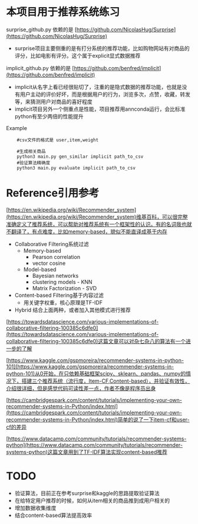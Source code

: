 # 本项目用于推荐系统练习

surprise_github.py 依赖的是 [https://github.com/NicolasHug/Surprise](https://github.com/NicolasHug/Surprise)

- surprise项目主要侧重的是有打分系统的推荐功能，比如购物网站有对商品的评分，比如电影有评分。这个属于explicit显式数据推荐

implicit_github.py 依赖的是 [https://github.com/benfred/implicit](https://github.com/benfred/implicit)

- implicit从名字上看已经很贴切了，注重的是隐式数据的推荐功能，也就是没有用户主动的评价好坏，而是根据用户的行为，浏览多次，点赞，收藏，转发等，来猜测用户对商品的喜好程度
- implicit项目另外一个侧重点是性能，项目推荐用annconda运行，会比标准python有至少两倍的性能提升

Example

        #csv文件的格式是 user,item,weight

        #生成相关商品
        python3 main.py gen_similar implicit path_to_csv
        #验证算法精确度
        python3 main.py evaluate implicit path_to_csv
        

# Reference引用参考

[https://en.wikipedia.org/wiki/Recommender_system](https://en.wikipedia.org/wiki/Recommender_system)维基百科，可以很完整准确定义了推荐系统，可以帮助对推荐系统有一个框架性的认识。有的名词我也就不翻译了，有点难度，比如memory-based，貌似不能直译成基于内存

- Collaborative Filtering系统过滤
    - Memory-based
        - Pearson correlation
        - vector cosine
    - Model-based
        - Bayesian networks
        - clustering models - KNN
        - Matrix Factorization - SVD
- Content-based Filtering基于内容过滤
    - 用关键字权重，核心原理是TF-IDF
- Hybrid 结合上面两种，或者加入其他模式进行推荐

[https://towardsdatascience.com/various-implementations-of-collaborative-filtering-100385c6dfe0](https://towardsdatascience.com/various-implementations-of-collaborative-filtering-100385c6dfe0)这篇文章可以对杂七杂八的算法有一个进一步的了解


[https://www.kaggle.com/gspmoreira/recommender-systems-in-python-101](https://www.kaggle.com/gspmoreira/recommender-systems-in-python-101)从0开始，在只依赖基础框架scipy、sklearn、pandas、numpy的情况下，搭建三个推荐系统（流行度，Item-CF,Content-based），并验证有效性，介绍很详细，但是感觉代码可读性差一点，作者不像是程序员出身

[https://cambridgespark.com/content/tutorials/implementing-your-own-recommender-systems-in-Python/index.html](https://cambridgespark.com/content/tutorials/implementing-your-own-recommender-systems-in-Python/index.html)简单的说了一下item-cf和user-cf的差异

[https://www.datacamp.com/community/tutorials/recommender-systems-python](https://www.datacamp.com/community/tutorials/recommender-systems-python)这篇文章用到了TF-IDF算法实现content-based推荐

# TODO

- 验证算法，目前正在参考surprise和kaggle的思路提取验证算法
- 在给特定用户推荐的时候，如何从item相关的商品推到成用户相关的
- 增加数据收集维度
- 结合content-based算法提高效率
